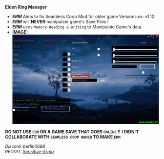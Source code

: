**Elden Ring Manager**

- ***ERM*** Aims to fix Seamless Coop Mod for older game Versions ex: v1.12  
- ***ERM*** will **NEVER** manipulate game's Save Files !
- ***ERM*** uses `Memory-Reading & Writing` to Manipulate Game's data.
- **IMAGE:**
![(Elden Ring Manager)](Screenshot.png)

 **DO NOT USE `ERM` ON A GAME SAVE THAT GOES `ONLINE` !!**
 **I DIDN'T COLLABORATE WITH ``SEAMLESS COOP OWNER`` TO MAKE ``ERM``**  

*Discord: berlin0698*  
*REDDIT: [Sensitive-Arma](https://www.reddit.com/user/Sensitive-Arma/)*
